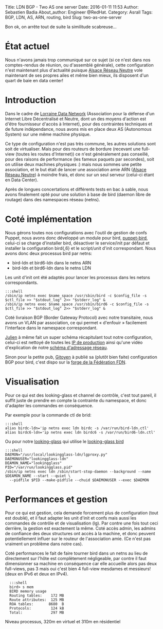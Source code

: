 Title: LDN BGP - Two AS one server
Date: 2016-01-11 11:53
Author: Sebastien Badia
About_author: Engineer @RedHat.
Category: Asrall
Tags: BGP, LDN, AS, ARN, routing, bird
Slug: two-as-one-server

Bon ok, on arrête tout de suite la similitude scabreuse…

# État actuel

Nous n'avons jamais trop communiqué sur ce sujet (si ce n'est dans nos
comptes-rendus de réunion, ou d'assemblé générale), cette configuration n'est
maintenant plus d'actualité puisque [Alsace Réseau Neutre](http://arn-fai.net/)
vole maintenant de ses propres ailes et même bien mieux, ils disposent d'un
quart de baie en data center!

# Introduction

Dans le cadre de [Lorraine Data Network](https://ldn-fai.net/) (Association pour
la défense d'un Internet Libre Décentralisé et Neutre, dont un des moyens
d'action est d'être fournisseur d'accès à Internet), pour des contraintes
techniques et de future indépendance, nous avons mis en place deux AS
(Autonomous System) sur une même machine physique.

Ce type de configuration n'est pas très commune, les autres solutions sont soit
de virtualiser. Mais pour des routeurs de bordure (recevant une full-view
(toutes les routes d'Internet)) ce n'est généralement pas conseillé, pour des
raisons de performance (les fameux paquets par secondes), soit on utilise deux
machines physiques :) mais nous sommes une petite association, et le but était
de lancer une association amie ARN ([Alsace Réseau Neutre](http://arn-fai.net/))
à moindre frais, et donc sur un seul serveur (celui-ci étant en Data Center).

Après de longues concertations et différents tests en bac à sable, nous avons
finalement opté pour une solution à base de bird (daemon libre de routage) dans
des namespaces réseau (netns).

# Coté implémentation

Nous gérons toutes nos configurations avec l'outil de gestion de confs Puppet,
nous avons donc développé un module pour bird,
[puppet-bird](https://github.com/sbadia/puppet-bird.git), celui-ci se charge
d'installer bird, désactiver le service/init par défaut et installer la
configuration bird{,6} et le script/unit d'init correspondant. Nous avons donc
deux processus bird par netns:

* bird-ldn et bird6-ldn dans le netns ARN
* bird-ldn et bird6-ldn dans le netns LDN

Les unit d'init ont été adaptés pour lancer les processus dans les netsns
correspondants.

    :::shell
    /sbin/ip netns exec $name_space /usr/sbin/bird -c $config_file -s $ctl_file >> "$stdout_log" 2>> "$stderr_log" &
    /sbin/ip netns exec $name_space /usr/sbin/bird6 -c $config_file -s $ctl_file >> "$stdout_log" 2>> "$stderr_log" &

Coté livraison BGP (Border Gateway Protocol) avec notre transitaire, nous avons un VLAN
par association, ce qui permet « d'enfouir » facilement l'interface dans le
namespace correspondant.

[Julien](http://ju.vg/) à même fait un super schéma récapitulant tout notre
configuration, celui-ci est nettoyé de toutes les [IP de
production](https://wiki.ldn-fai.net/med/images/e/eb/Infra-ldn-arn.pdf) ainsi
qu'une vidéo d'explication de notre [schéma d'adressage
réseau](https://ldn-fai.net/adressage-ipv6ipv4/).

Sinon pour la petite pub, [Gitoyen](http://gitoyen.net/) à publié sa (plutôt bien
faite) configuration BGP pour bird, c'est dispo sur la [forge de la Fédération
FDN](https://code.ffdn.org/gitoyen/bird-config/).

# Visualisation

Pour ce qui est des looking-glass et channel de contrôle, c'est tout pareil, il
suffit juste de prendre en compte la contrainte du namespace, et donc d'adapter
les commandes en conséquence.

Par exemple pour la commande ctl de brid:

    :::shell
    alias birdc-ldn='ip netns exec ldn birdc -s /var/run/bird-ldn.ctl'
    alias birdc6-ldn='ip netns exec ldn birdc6 -s /var/run/bird6-ldn.ctl'

Ou pour notre [looking-glass](http://lg.ldn-fai.net) qui utilise le
[looking-glass bird](https://github.com/sileth/bird-lg.git)

    :::shell
    DAEMON="/usr/local/lookingglass-ldn/lgproxy.py"
    DAEMONUSER="lookingglass-ldn"
    DEAMON_NAME="lookingglass"
    PID="/var/run/lookingglass.pid"
    /sbin/ip netns exec ldn /sbin/start-stop-daemon --background --name $DEAMON_NAME --start --quiet \
      --pidfile $PID --make-pidfile --chuid $DAEMONUSER --exec $DAEMON

# Performances et gestion

Pour ce qui est gestion, cela demande forcement plus de configuration (tout est
doublé), et il faut adapter les unit d'init et confs mais aussi les commandes de
contrôle et de visualisation (lg). Par contre une fois tout ceci derrière, la
gestion est exactement la même. Coté accès admin, les admins de confiance des
deux structures ont accès à la machine, et donc peuvent potentiellement influer
sur le routeur de l'association amie. (Ce n'est pas vraiment un problème dans
notre cas).

Coté performances le fait de faire tourner bird dans un netns au lieu de
directement sur l'hôte est complètement négligeable, par contre il faut
dimensionner sa machine en conséquence car elle accueille alors pas deux
full-views, pas 3 mais oui c'est bien 4 full-view mesdames et messieurs! (deux
en IPv6 et deux en IPv4).

      :::shell
      bird> s mem
      BIRD memory usage
      Routing tables:    172 MB
      Route attributes:  125 MB
      ROA tables:       8680  B
      Protocols:         124 kB
      Total:             297 MB

Niveau processus, 320m en virtuel et 310m en résidentiel
